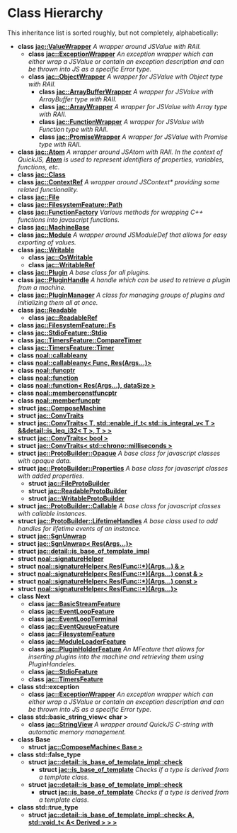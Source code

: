 
# Class Hierarchy

This inheritance list is sorted roughly, but not completely, alphabetically:


* **class** [**jac::ValueWrapper**](classjac_1_1ValueWrapper.md) _A wrapper around JSValue with RAII._     
    * **class** [**jac::ExceptionWrapper**](classjac_1_1ExceptionWrapper.md) _An exception wrapper which can either wrap a JSValue or contain an exception description and can be thrown into JS as a specific Error type._ 
    * **class** [**jac::ObjectWrapper**](classjac_1_1ObjectWrapper.md) _A wrapper for JSValue with Object type with RAII._     
        * **class** [**jac::ArrayBufferWrapper**](classjac_1_1ArrayBufferWrapper.md) _A wrapper for JSValue with ArrayBuffer type with RAII._ 
        * **class** [**jac::ArrayWrapper**](classjac_1_1ArrayWrapper.md) _A wrapper for JSValue with Array type with RAII._ 
        * **class** [**jac::FunctionWrapper**](classjac_1_1FunctionWrapper.md) _A wrapper for JSValue with Function type with RAII._ 
        * **class** [**jac::PromiseWrapper**](classjac_1_1PromiseWrapper.md) _A wrapper for JSValue with Promise type with RAII._ 
* **class** [**jac::Atom**](classjac_1_1Atom.md) _A wrapper around JSAtom with RAII. In the context of QuickJS,_ [_**Atom**_](classjac_1_1Atom.md) _is used to represent identifiers of properties, variables, functions, etc._
* **class** [**jac::Class**](classjac_1_1Class.md) 
* **class** [**jac::ContextRef**](classjac_1_1ContextRef.md) _A wrapper around JSContext\* providing some related functionality._ 
* **class** [**jac::File**](classjac_1_1File.md) 
* **class** [**jac::FilesystemFeature::Path**](classjac_1_1FilesystemFeature_1_1Path.md) 
* **class** [**jac::FunctionFactory**](classjac_1_1FunctionFactory.md) _Various methods for wrapping C++ functions into javascript functions._ 
* **class** [**jac::MachineBase**](classjac_1_1MachineBase.md) 
* **class** [**jac::Module**](classjac_1_1Module.md) _A wrapper around JSModuleDef that allows for easy exporting of values._ 
* **class** [**jac::Writable**](classjac_1_1Writable.md)     
    * **class** [**jac::OsWritable**](classjac_1_1OsWritable.md) 
    * **class** [**jac::WritableRef**](classjac_1_1WritableRef.md) 
* **class** [**jac::Plugin**](classjac_1_1Plugin.md) _A base class for all plugins._ 
* **class** [**jac::PluginHandle**](classjac_1_1PluginHandle.md) _A handle which can be used to retrieve a plugin from a machine._ 
* **class** [**jac::PluginManager**](classjac_1_1PluginManager.md) _A class for managing groups of plugins and initializing them all at once._ 
* **class** [**jac::Readable**](classjac_1_1Readable.md)     
    * **class** [**jac::ReadableRef**](classjac_1_1ReadableRef.md) 
* **class** [**jac::FilesystemFeature::Fs**](classjac_1_1FilesystemFeature_1_1Fs.md) 
* **class** [**jac::StdioFeature::Stdio**](classjac_1_1StdioFeature_1_1Stdio.md) 
* **class** [**jac::TimersFeature::CompareTimer**](classjac_1_1TimersFeature_1_1CompareTimer.md) 
* **class** [**jac::TimersFeature::Timer**](classjac_1_1TimersFeature_1_1Timer.md) 
* **class** [**noal::callableany**](classnoal_1_1callableany.md) 
* **class** [**noal::callableany&lt; Func, Res(Args...)&gt;**](classnoal_1_1callableany_3_01Func_00_01Res_07Args_8_8_8_08_4.md) 
* **class** [**noal::funcptr**](classnoal_1_1funcptr.md) 
* **class** [**noal::function**](classnoal_1_1function.md) 
* **class** [**noal::function&lt; Res(Args...), dataSize &gt;**](classnoal_1_1function_3_01Res_07Args_8_8_8_08_00_01dataSize_01_4.md) 
* **class** [**noal::memberconstfuncptr**](classnoal_1_1memberconstfuncptr.md) 
* **class** [**noal::memberfuncptr**](classnoal_1_1memberfuncptr.md) 
* **struct** [**jac::ComposeMachine**](structjac_1_1ComposeMachine.md) 
* **struct** [**jac::ConvTraits**](structjac_1_1ConvTraits.md) 
* **struct** [**jac::ConvTraits&lt; T, std::enable\_if\_t&lt; std::is\_integral\_v&lt; T &gt; &&detail::is\_leq\_i32&lt; T &gt;, T &gt; &gt;**](structjac_1_1ConvTraits_3_01T_00_01std_1_1enable__if__t_3_01std_1_1is__integral__v_3_01T_01_4_013818016e757d16d29218adaa25e8f13d.md) 
* **struct** [**jac::ConvTraits&lt; bool &gt;**](structjac_1_1ConvTraits_3_01bool_01_4.md) 
* **struct** [**jac::ConvTraits&lt; std::chrono::milliseconds &gt;**](structjac_1_1ConvTraits_3_01std_1_1chrono_1_1milliseconds_01_4.md) 
* **struct** [**jac::ProtoBuilder::Opaque**](structjac_1_1ProtoBuilder_1_1Opaque.md) _A base class for javascript classes with opaque data._ 
* **struct** [**jac::ProtoBuilder::Properties**](structjac_1_1ProtoBuilder_1_1Properties.md) _A base class for javascript classes with added properties._     
    * **struct** [**jac::FileProtoBuilder**](structjac_1_1FileProtoBuilder.md) 
    * **struct** [**jac::ReadableProtoBuilder**](structjac_1_1ReadableProtoBuilder.md) 
    * **struct** [**jac::WritableProtoBuilder**](structjac_1_1WritableProtoBuilder.md) 
* **struct** [**jac::ProtoBuilder::Callable**](structjac_1_1ProtoBuilder_1_1Callable.md) _A base class for javascript classes with callable instances._ 
* **struct** [**jac::ProtoBuilder::LifetimeHandles**](structjac_1_1ProtoBuilder_1_1LifetimeHandles.md) _A base class used to add handles for lifetime events of an instance._ 
* **struct** [**jac::SgnUnwrap**](structjac_1_1SgnUnwrap.md) 
* **struct** [**jac::SgnUnwrap&lt; Res(Args...)&gt;**](structjac_1_1SgnUnwrap_3_01Res_07Args_8_8_8_08_4.md) 
* **struct** [**jac::detail::is\_base\_of\_template\_impl**](structjac_1_1detail_1_1is__base__of__template__impl.md) 
* **struct** [**noal::signatureHelper**](structnoal_1_1signatureHelper.md) 
* **struct** [**noal::signatureHelper&lt; Res(Func::\*)(Args...) & &gt;**](structnoal_1_1signatureHelper_3_01Res_07Func_1_1_5_08_07Args_8_8_8_08_01_6_01_4.md) 
* **struct** [**noal::signatureHelper&lt; Res(Func::\*)(Args...) const & &gt;**](structnoal_1_1signatureHelper_3_01Res_07Func_1_1_5_08_07Args_8_8_8_08_01const_01_6_01_4.md) 
* **struct** [**noal::signatureHelper&lt; Res(Func::\*)(Args...) const &gt;**](structnoal_1_1signatureHelper_3_01Res_07Func_1_1_5_08_07Args_8_8_8_08_01const_01_4.md) 
* **struct** [**noal::signatureHelper&lt; Res(Func::\*)(Args...)&gt;**](structnoal_1_1signatureHelper_3_01Res_07Func_1_1_5_08_07Args_8_8_8_08_4.md) 
* **class** **Next**    
    * **class** [**jac::BasicStreamFeature**](classjac_1_1BasicStreamFeature.md) 
    * **class** [**jac::EventLoopFeature**](classjac_1_1EventLoopFeature.md) 
    * **class** [**jac::EventLoopTerminal**](classjac_1_1EventLoopTerminal.md) 
    * **class** [**jac::EventQueueFeature**](classjac_1_1EventQueueFeature.md) 
    * **class** [**jac::FilesystemFeature**](classjac_1_1FilesystemFeature.md) 
    * **class** [**jac::ModuleLoaderFeature**](classjac_1_1ModuleLoaderFeature.md) 
    * **class** [**jac::PluginHolderFeature**](classjac_1_1PluginHolderFeature.md) _An MFeature that allows for inserting plugins into the machine and retrieving them using PluginHandeles._ 
    * **class** [**jac::StdioFeature**](classjac_1_1StdioFeature.md) 
    * **class** [**jac::TimersFeature**](classjac_1_1TimersFeature.md) 
* **class** **std::exception**    
    * **class** [**jac::ExceptionWrapper**](classjac_1_1ExceptionWrapper.md) _An exception wrapper which can either wrap a JSValue or contain an exception description and can be thrown into JS as a specific Error type._ 
* **class** **std::basic_string_view< char >**    
    * **class** [**jac::StringView**](classjac_1_1StringView.md) _A wrapper around QuickJS C-string with automatic memory management._ 
* **class** **Base**    
    * **struct** [**jac::ComposeMachine&lt; Base &gt;**](structjac_1_1ComposeMachine_3_01Base_01_4.md) 
* **class** **std::false_type**    
    * **struct** [**jac::detail::is\_base\_of\_template\_impl::check**](structjac_1_1detail_1_1is__base__of__template__impl_1_1check.md)     
        * **struct** [**jac::is\_base\_of\_template**](structjac_1_1is__base__of__template.md) _Checks if a type is derived from a template class._ 
    * **struct** [**jac::detail::is\_base\_of\_template\_impl::check**](structjac_1_1detail_1_1is__base__of__template__impl_1_1check.md)     
        * **struct** [**jac::is\_base\_of\_template**](structjac_1_1is__base__of__template.md) _Checks if a type is derived from a template class._ 
* **class** **std::true_type**    
    * **struct** [**jac::detail::is\_base\_of\_template\_impl::check&lt; A, std::void\_t&lt; A&lt; Derived &gt; &gt; &gt;**](structjac_1_1detail_1_1is__base__of__template__impl_1_1check_3_01A_00_01std_1_1void__t_3_01A_3_01Derived_01_4_01_4_01_4.md) 

